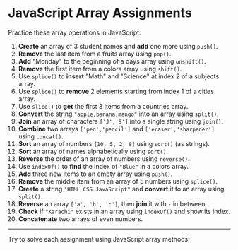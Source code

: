 # JavaScript Array Assignments

Practice these array operations in JavaScript:

1. **Create** an array of 3 student names and **add** one more using `push()`.
2. **Remove** the last item from a fruits array using `pop()`.
3. **Add** "Monday" to the beginning of a days array using `unshift()`.
4. **Remove** the first item from a colors array using `shift()`.
5. Use `splice()` to **insert** "Math" and "Science" at index 2 of a subjects array.
6. Use `splice()` to **remove** 2 elements starting from index 1 of a cities array.
7. Use `slice()` to **get** the first 3 items from a countries array.
8. **Convert** the string `"apple,banana,mango"` into an array using `split()`.
9. **Join** an array of characters `['J','S']` into a single string using `join()`.
10. **Combine** two arrays `['pen','pencil']` and `['eraser','sharpener']` using `concat()`.
11. **Sort** an array of numbers `[10, 5, 2, 8]` using `sort()` (as strings).
12. **Sort** an array of names alphabetically using `sort()`.
13. **Reverse** the order of an array of numbers using `reverse()`.
14. Use `indexOf()` to **find** the index of `"Blue"` in a colors array.
15. **Add** three new items to an empty array using `push()`.
16. **Remove** the middle item from an array of 5 numbers using `splice()`.
17. **Create** a string `"HTML CSS JavaScript"` and **convert** it to an array using `split()`.
18. **Reverse** an array `['a', 'b', 'c']`, then **join** it with `-` in between.
19. **Check** if `"Karachi"` exists in an array using `indexOf()` and show its index.
20. **Concatenate** two arrays of even numbers.

---
Try to solve each assignment using JavaScript array methods!